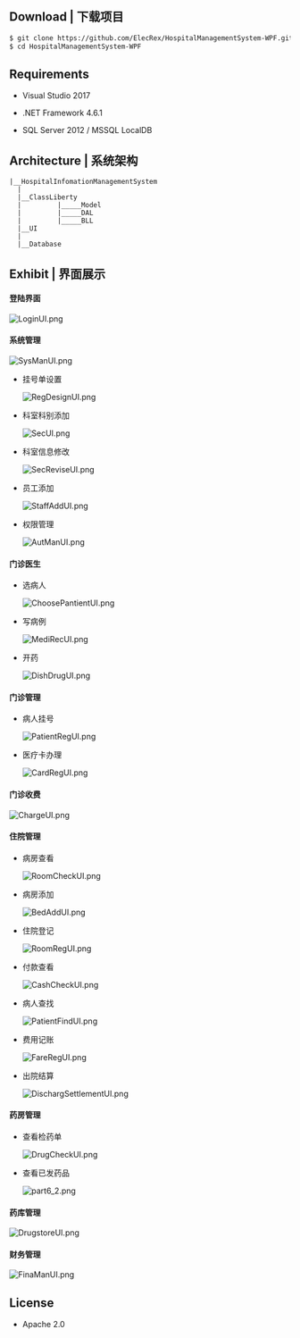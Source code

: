 ## Download | 下载项目

```bash
$ git clone https://github.com/ElecRex/HospitalManagementSystem-WPF.git
$ cd HospitalManagementSystem-WPF
```

## Requirements

- Visual Studio 2017

- .NET Framework 4.6.1

- SQL Server 2012 / MSSQL LocalDB

## Architecture | 系统架构

```
|__HospitalInfomationManagementSystem
  |
  |__ClassLiberty
  |         |_____Model
  |         |_____DAL
  |         |_____BLL
  |__UI
  |
  |__Database
```

## Exhibit | 界面展示

#### 登陆界面

![LoginUI.png](.\imgs\LoginUI.png)

#### 系统管理

![SysManUI.png](./imgs/SysManUI.png)

- 挂号单设置
  
  ![RegDesignUI.png](./imgs/RegDesignUI.png)

- 科室科别添加
  
  ![SecUI.png](./imgs/SecUI.png)

- 科室信息修改
  
  ![SecReviseUI.png](./imgs/SecReviseUI.png)

- 员工添加
  
  ![StaffAddUI.png](./imgs/StaffAddUI.png)

- 权限管理
  
  ![AutManUI.png](./imgs/AutManUI.png)

#### 门诊医生

- 选病人
  
  ![ChoosePantientUI.png](./imgs/ChoosePantientUI.png)

- 写病例
  
  ![MediRecUI.png](./imgs/MediRecUI.png)

- 开药
  
  ![DishDrugUI.png](./imgs/DishDrugUI.png)

#### 门诊管理

- 病人挂号
  
  ![PatientRegUI.png](./imgs/PatientRegUI.png)

- 医疗卡办理
  
  ![CardRegUI.png](./imgs/CardRegUI.png)

#### 门诊收费

![ChargeUI.png](./imgs/ChargeUI.png)

#### 住院管理

- 病房查看
  
  ![RoomCheckUI.png](./imgs/RoomCheckUI.png)

- 病房添加
  
  ![BedAddUI.png](./imgs/BedAddUI.png)

- 住院登记
  
  ![RoomRegUI.png](./imgs/RoomRegUI.png)

- 付款查看
  
  ![CashCheckUI.png](./imgs/CashCheckUI.png)

- 病人查找
  
  ![PatientFindUI.png](./imgs/PatientFindUI.png)

- 费用记账
  
  ![FareRegUI.png](./imgs/FareRegUI.png)

- 出院结算
  
  ![DischargSettlementUI.png](./imgs/DischargSettlementUI.png)

#### 药房管理

- 查看检药单
  
  ![DrugCheckUI.png](./imgs/DrugCheckUI.png)

- 查看已发药品
  
  ![part6_2.png](./imgs/part6_2.png)

#### 药库管理

![DrugstoreUI.png](./imgs/DrugstoreUI.png)

#### 财务管理

![FinaManUI.png](./imgs/FinaManUI.png)

## License

- Apache 2.0




